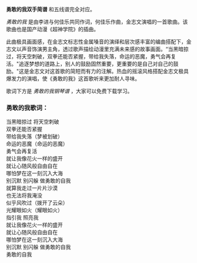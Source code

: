 

**勇敢的我双手简谱** 和五线谱完全对应。

_勇敢的我_ 是由李进与何佳乐共同作词，何佳乐作曲，金志文演唱的一首歌曲。该歌曲也是国产动漫《超神学院》的插曲。

此曲极具画面感，在金志文标志性金属嗓音的演绎和层次感丰富的编曲搭配下，金志文以声音饰演男主角，透过歌声描绘动漫里充满未来感的故事画面。“当黑暗掠过，将天空刺破，双拳还能否紧握，带给我失落，命运的恶魔，勇气会再复活。"追逐梦想的道路上，别人的鼓励固然重要，更重要的是自己对自己的鼓励。"这是金志文对这首歌的简短而有力的注解。热血的摇滚风格搭配金志文极具爆发力的演唱，使《勇敢的我》这首歌听来更加耐人寻味。

歌词下方是 _勇敢的我钢琴谱_ ，大家可以免费下载学习。

### 勇敢的我歌词：

当黑暗掠过 将天空刺破  
双拳还能否紧握  
带给我失落（梦被划破）  
命运的恶魔（命运的恶魔）  
勇气会再复活  
就让我像花火一样的盛开  
就让心随风般自由自在  
哪怕梦在这一刻沉入大海  
别沉默 别闪躲 做勇敢的自我  
就算我走过一片片沙漠  
也无法将我淹没  
似乎风吹过（拨开了云朵）  
光耀眼如火（耀眼如火）  
指引我 照亮我  
就让我像花火一样的盛开  
就让心随风般自由自在  
哪怕梦在这一刻沉入大海  
别沉默 别闪躲 做勇敢的自我  
勇敢的自我

